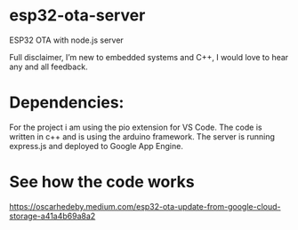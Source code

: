 # esp32-ota-server
ESP32 OTA with node.js server

Full disclaimer, I’m new to embedded systems and C++, I would love to hear any and all feedback.
# Dependencies:
For the project i am using the pio extension for VS Code. The code is written in c++ and is using the arduino framework. 
The server is running express.js and deployed to Google App Engine.

# See how the code works
https://oscarhedeby.medium.com/esp32-ota-update-from-google-cloud-storage-a41a4b69a8a2